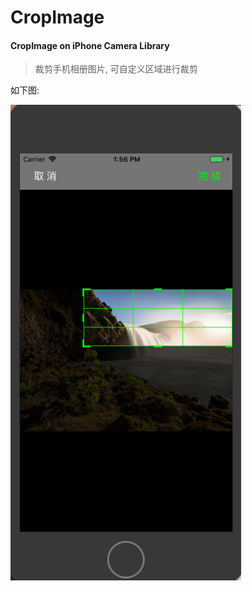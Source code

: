 # CropImage
#### CropImage on iPhone Camera Library

>裁剪手机相册图片, 可自定义区域进行裁剪

如下图:

![](https://github.com/YTiOSer/CropImage/blob/master/images/2B7F839B-A508-4EC4-BB71-A397DBB5FDCD.png)


